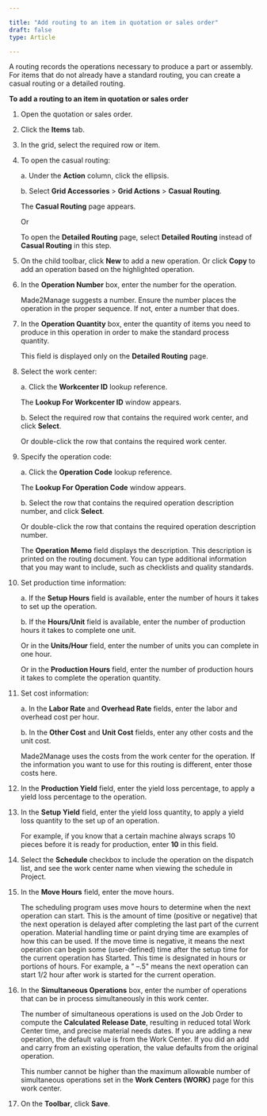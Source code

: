```yaml
---

title: "Add routing to an item in quotation or sales order"
draft: false
type: Article

---
```


A routing records the operations necessary to produce a part or assembly. For items that do not already have a standard routing, you can create a casual routing or a detailed routing.

**To add a routing to an item in quotation or sales order**

1. Open the quotation or sales order.

2. Click the **Items** tab.

3. In the grid, select the required row or item.

4. To open the casual routing:

    a. Under the **Action** column, click the ellipsis.

    b. Select **Grid Accessories** > **Grid Actions** > **Casual Routing**.

    The **Casual Routing** page appears.

    Or

    To open the **Detailed Routing** page, select **Detailed Routing** instead of **Casual Routing** in this step.

5. On the child toolbar, click **New** to add a new operation. Or click **Copy** to add an operation based on the highlighted operation.

6. In the **Operation Number** box, enter the number for the operation.

    Made2Manage suggests a number. Ensure the number places the operation in the proper sequence. If not, enter a number that does.

7. In the **Operation Quantity** box, enter the quantity of items you need to produce in this operation in order to make the standard process quantity.

    This field is displayed only on the **Detailed Routing** page.

8. Select the work center:

    a. Click the **Workcenter ID** lookup reference.

    The **Lookup For Workcenter ID** window appears.

    b. Select the required row that contains the required work center, and click **Select**.

    Or double-click the row that contains the required work center.

9. Specify the operation code:

    a. Click the **Operation Code** lookup reference.

    The **Lookup For Operation Code** window appears.

    b. Select the row that contains the required operation description number, and click **Select**.

    Or double-click the row that contains the required operation description number.

    The **Operation Memo** field displays the description. This description is printed on the routing document. You can type additional information that you may want to include, such as checklists and quality standards.

10. Set production time information:

    a. If the **Setup Hours** field is available, enter the number of hours it takes to set up the operation.

    b. If the **Hours/Unit** field is available, enter the number of production hours it takes to complete one unit.

    Or in the **Units/Hour** field, enter the number of units you can complete in one hour.

    Or in the **Production Hours** field, enter the number of production hours it takes to complete the operation quantity.

11. Set cost information:

    a. In the **Labor Rate** and **Overhead Rate** fields, enter the labor and overhead cost per hour.

    b. In the **Other Cost** and **Unit Cost** fields, enter any other costs and the unit cost.

    Made2Manage uses the costs from the work center for the operation. If the information you want to use for this routing is different, enter those costs here.

12. In the **Production Yield** field, enter the yield loss percentage, to apply a yield loss percentage to the operation.

13. In the **Setup Yield** field, enter the yield loss quantity, to apply a yield loss quantity to the set up of an operation.

    For example, if you know that a certain machine always scraps 10 pieces before it is ready for production, enter **10** in this field.

14. Select the **Schedule** checkbox to include the operation on the dispatch list, and see the work center name when viewing the schedule in Project.

15. In the **Move Hours** field, enter the move hours.

    The scheduling program uses move hours to determine when the next operation can start. This is the amount of time (positive or negative) that the next operation is delayed after completing the last part of the current operation. Material handling time or paint drying time are examples of how this can be used. If the move time is negative, it means the next operation can begin some (user-defined) time after the setup time for the current operation has Started. This time is designated in hours or portions of hours. For example, a " –.5" means the next operation can start 1/2 hour after work is started for the current operation.

16. In the **Simultaneous Operations** box, enter the number of operations that can be in process simultaneously in this work center.

    The number of simultaneous operations is used on the Job Order to compute the **Calculated Release Date**, resulting in reduced total Work Center time, and precise material needs dates. If you are adding a new operation, the default value is from the Work Center. If you did an add and carry from an existing operation, the value defaults from the original operation.

    This number cannot be higher than the maximum allowable number of simultaneous operations set in the **Work Centers (WORK)** page for this work center.

17. On the **Toolbar**, click **Save**.


​